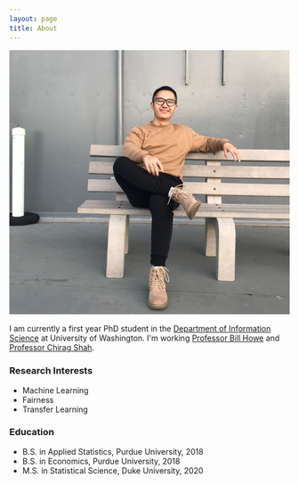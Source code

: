 ```yaml
---
layout: page
title: About
---
```


![plot](/assets/img/selfie.jpg)

I am currently a first year PhD student in the [Department of Information Science](https://stat.duke.edu) at University of Washington. I'm working [Professor Bill Howe](https://faculty.washington.edu/billhowe/) and [Professor Chirag Shah](https://ischool.uw.edu/people/faculty/profile/chirags).

### Research Interests

- Machine Learning
- Fairness
- Transfer Learning

### Education

- B.S. in Applied Statistics, Purdue University, 2018
- B.S. in Economics, Purdue University, 2018
- M.S. in Statistical Science, Duke University, 2020
